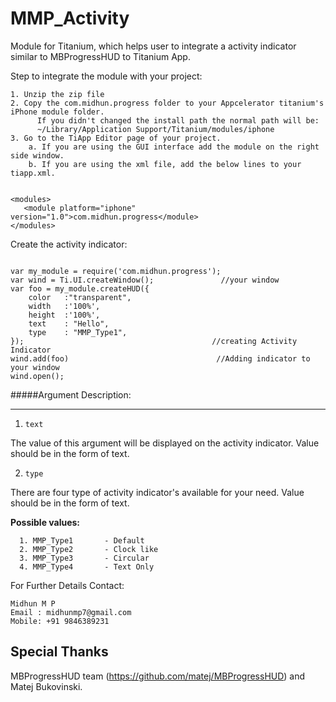 MMP_Activity
============

Module for Titanium, which helps user to integrate a activity indicator similar to MBProgressHUD to Titanium App.

Step to integrate the module with your project:

	1. Unzip the zip file
	2. Copy the com.midhun.progress folder to your Appcelerator titanium's iPhone module folder.
          If you didn't changed the install path the normal path will be:
          ~/Library/Application Support/Titanium/modules/iphone
	3. Go to the TiApp Editor page of your project.
		a. If you are using the GUI interface add the module on the right side window.
		b. If you are using the xml file, add the below lines to your tiapp.xml.
```

<modules>
   <module platform="iphone" version="1.0">com.midhun.progress</module>
</modules>

```

Create the activity indicator:
```

var my_module = require('com.midhun.progress');
var wind = Ti.UI.createWindow();               //your window
var foo = my_module.createHUD({
	color	:"transparent",
  	width	:'100%',
  	height	:'100%',
  	text  	: "Hello",
  	type  	: "MMP_Type1",  
});                                          //creating Activity Indicator
wind.add(foo)                                 //Adding indicator to your window
wind.open();

```
#####Argument Description:
______________________

1) `text`

The value of this argument will be displayed on the activity indicator. Value should be in the form of text.

2) `type`

There are four type of activity indicator's available for your need. Value should be in the form of text.

   **Possible values:**

      1. MMP_Type1       - Default
      2. MMP_Type2       - Clock like
      3. MMP_Type3       - Circular
      4. MMP_Type4       - Text Only

For Further Details Contact:

	Midhun M P
	Email : midhunmp7@gmail.com
	Mobile: +91 9846389231


Special Thanks
--------------
MBProgressHUD team (https://github.com/matej/MBProgressHUD) and Matej Bukovinski.